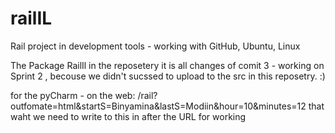 # railIL
Rail project in development tools - working with GitHub, Ubuntu, Linux

The Package RailIl in the reposetery it is all changes of comit 3 - working on Sprint 2 ,
becouse we didn't sucssed to upload to the src in this reposetry. :)

for the pyCharm - on the web:
/rail?outfomate=html&startS=Binyamina&lastS=Modiin&hour=10&minutes=12
that waht we need to write to this in after the URL for working
